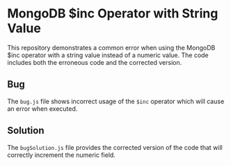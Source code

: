 # MongoDB $inc Operator with String Value
This repository demonstrates a common error when using the MongoDB $inc operator with a string value instead of a numeric value. The code includes both the erroneous code and the corrected version.

## Bug
The `bug.js` file shows incorrect usage of the `$inc` operator which will cause an error when executed.

## Solution
The `bugSolution.js` file provides the corrected version of the code that will correctly increment the numeric field.